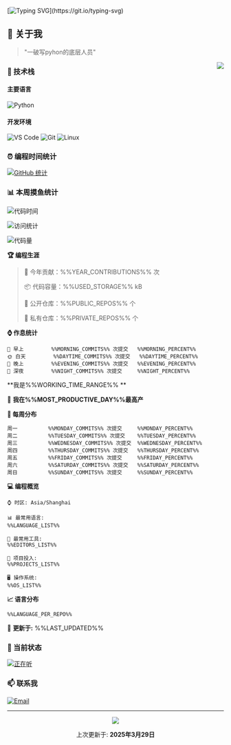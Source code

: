[![Typing SVG](https://readme-typing-svg.herokuapp.com?font=Fira+Code&pause=1000&color=36BCF7&random=false&width=435&lines=print(%22Hello%2C+World!%22);%23+Welcome+to+my+code+space+%F0%9F%90%8D)](https://git.io/typing-svg)

## 🌟 关于我

> "一破写pyhon的底层人员"

<img align="right" src="https://github-readme-stats.vercel.app/api/top-langs/?username=huanxin996&theme=tokyonight" />

### 🎯 技术栈

#### 主要语言

![Python](https://img.shields.io/badge/Python-Expert-3776AB?style=for-the-badge&logo=python&logoColor=white)

#### 开发环境

![VS Code](https://img.shields.io/badge/VS_Code-007ACC?style=for-the-badge&logo=visual-studio-code&logoColor=white)
![Git](https://img.shields.io/badge/Git-F05032?style=for-the-badge&logo=git&logoColor=white)
![Linux](https://img.shields.io/badge/Linux-FCC624?style=for-the-badge&logo=linux&logoColor=black)

### ⏰ 编程时间统计

[![GitHub 统计](https://github-readme-stats.vercel.app/api?username=huanxin996&show_icons=true&theme=tokyonight)](https://github.com/huanxin996)

### 📊 本周摸鱼统计

<!--START_SECTION:waka-->
![代码时间](http://img.shields.io/badge/已编程时长-%%TOTAL_CODING_TIME%%-blue)

![访问统计](http://img.shields.io/badge/个人主页访问-%%PROFILE_VIEWS%%-blue)

![代码量](https://img.shields.io/badge/代码总行数-%%TOTAL_LINES%%k-blue)

**🏆 编程生涯** 

> 📝 今年贡献：%%YEAR_CONTRIBUTIONS%% 次
 > 
> 📦 代码容量：%%USED_STORAGE%% kB
 > 
> 💼 公开仓库：%%PUBLIC_REPOS%% 个
 > 
> 🔑 私有仓库：%%PRIVATE_REPOS%% 个

**⌚ 作息统计** 

```text
🌅 早上         %%MORNING_COMMITS%% 次提交   %%MORNING_PERCENT%%
🌞 白天         %%DAYTIME_COMMITS%% 次提交   %%DAYTIME_PERCENT%%
🌙 晚上         %%EVENING_COMMITS%% 次提交   %%EVENING_PERCENT%%
🌚 深夜         %%NIGHT_COMMITS%% 次提交     %%NIGHT_PERCENT%%
```

**我是%%WORKING_TIME_RANGE%% ** 

📅 **我在%%MOST_PRODUCTIVE_DAY%%最高产**

**📅 每周分布** 

```text
周一          %%MONDAY_COMMITS%% 次提交     %%MONDAY_PERCENT%%
周二          %%TUESDAY_COMMITS%% 次提交    %%TUESDAY_PERCENT%%
周三          %%WEDNESDAY_COMMITS%% 次提交  %%WEDNESDAY_PERCENT%%
周四          %%THURSDAY_COMMITS%% 次提交   %%THURSDAY_PERCENT%%
周五          %%FRIDAY_COMMITS%% 次提交     %%FRIDAY_PERCENT%%
周六          %%SATURDAY_COMMITS%% 次提交   %%SATURDAY_PERCENT%%
周日          %%SUNDAY_COMMITS%% 次提交     %%SUNDAY_PERCENT%%
```

**💻 编程概览** 

```text
⌚ 时区: Asia/Shanghai

📊 最常用语言: 
%%LANGUAGE_LIST%%

🔨 最常用工具: 
%%EDITORS_LIST%%

💪 项目投入: 
%%PROJECTS_LIST%%

🖥️ 操作系统: 
%%OS_LIST%%
```

**📈 语言分布** 

```text
%%LANGUAGE_PER_REPO%%
```

📅 **更新于:** %%LAST_UPDATED%%
<!--END_SECTION:waka-->

### 🎵 当前状态

[![正在听](https://spotify-github-profile.vercel.app/api/view?uid=USER_ID&cover_image=true&theme=natemoo-re&show_offline=false&background_color=121212)](https://github.com/kittinan/spotify-github-profile)

### 📫 联系我

[![Email](https://img.shields.io/badge/Email-D14836?style=for-the-badge&logo=gmail&logoColor=white)](mailto:mc.xiaolang@Foxmail.com)

---

<p align="center">
  <img src="https://profile-counter.glitch.me/huanxin996/count.svg" />
</p>

<p align="center">
  上次更新于: <b>2025年3月29日</b>
</p>